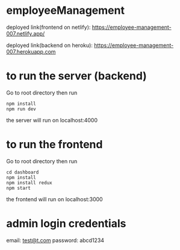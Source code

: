 # employeeManagement

deployed link(frontend on netlify): 
https://employee-management-007.netlify.app/

deployed link(backend on heroku): 
https://employee-management-007.herokuapp.com

# to run the server (backend)
Go to root directory then run
```
npm install
npm run dev
```

the server will run on localhost:4000

# to run the frontend
Go to root directory then run
```
cd dashboard
npm install
npm install redux
npm start
```

the frontend will run on localhost:3000

# admin login credentials

email: test@t.com
password: abcd1234
